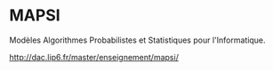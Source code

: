 # MAPSI
Modèles Algorithmes Probabilistes et Statistiques pour l'Informatique.

http://dac.lip6.fr/master/enseignement/mapsi/
